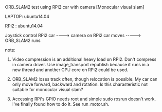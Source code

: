 
ORB_SLAM2 test using RPi2 car with camera
[Monocular visual slam]

LAPTOP: ubuntu14.04

RPi2 : ubuntu14.04

Joystick control RPi2 car ----> camera on RPi2 car moves -----> ORB_SLAM2 runs 

note:

1. Video compression is an additional heavy load on RPi2. Don't compress in camera driver. Use image_transport republish because it runs in a new thread and another CPU core on RPi2 could be used.  

2. ORB_SLAM2 loses track often, though relocation is possible. My car can only move forward, backward and rotation. Is this charasteristic not suitable for monocular visual slam?  
 
3. Accessing RPi's GPIO needs root and simple sudo rosrun doesn't work.  I've finally found how to do it. See run_motor.sh.  

